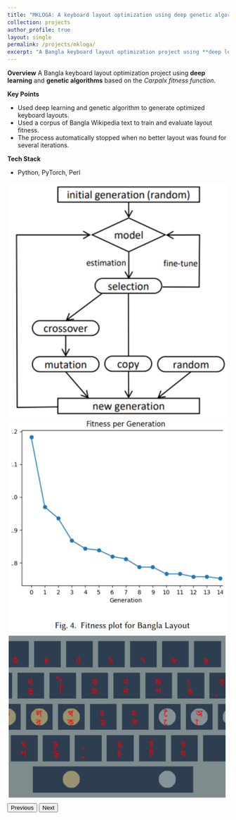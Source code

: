 ```yaml
---
title: "MKLOGA: A keyboard layout optimization using deep genetic algorithm"
collection: projects
author_profile: true
layout: single
permalink: /projects/mkloga/
excerpt: "A Bangla keyboard layout optimization project using **deep learning** and **genetic algorithms** based on the *Carpalx fitness function*"
---
```

**Overview**
A Bangla keyboard layout optimization project using **deep learning** and **genetic algorithms** based on the *Carpalx fitness function*.

**Key Points**

- Used deep learning and genetic algorithm to generate optimized keyboard layouts.
- Used a corpus of Bangla Wikipedia text to train and evaluate layout fitness.
- The process automatically stopped when no better layout was found for several iterations.

**Tech Stack**
- Python, PyTorch, Perl

<div id="mklogaCarousel" class="carousel slide" data-bs-ride="carousel">
  <div class="carousel-inner rounded-2 shadow">
    <div class="carousel-item active">
      <img src="/images/projects/mkloga/screenshot_1.png" class="d-block w-100" alt="MKLOGA Keyboard Layout 1">
    </div>
    <div class="carousel-item">
      <img src="/images/projects/mkloga/screenshot_2.png" class="d-block w-100" alt="MKLOGA Keyboard Layout 2">
    </div>
    <div class="carousel-item">
      <img src="/images/projects/mkloga/screenshot_3.png" class="d-block w-100" alt="MKLOGA Keyboard Layout 3">
    </div>
  </div>

  <button class="carousel-control-prev" type="button" data-bs-target="#mklogaCarousel" data-bs-slide="prev">
    <span class="carousel-control-prev-icon" aria-hidden="true"></span>
    <span class="visually-hidden">Previous</span>
  </button>
  <button class="carousel-control-next" type="button" data-bs-target="#mklogaCarousel" data-bs-slide="next">
    <span class="carousel-control-next-icon" aria-hidden="true"></span>
    <span class="visually-hidden">Next</span>
  </button>
</div>


